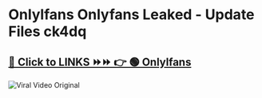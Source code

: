 
 # Onlylfans Onlyfans Leaked - Update Files ck4dq

## <h2><a href="https://clipsfans.com/Onlylfans&ref=git">🔗 Click to LINKS ⏩⏩ 👉 🟢 Onlylfans </a></h2>

<a href="https://clipsfans.com/Onlylfans&ref=git" rel="nofollow" data-target="animated-image.originalLink"><img src="https://i.ibb.co.com/xMMVF88/686577567.gif" alt="Viral Video Original" style="max-width: 100%; display: inline-block;" data-target="animated-image.originalImage"></a>

